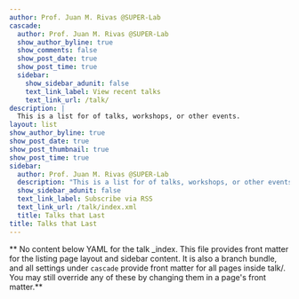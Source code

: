 ```yaml
---
author: Prof. Juan M. Rivas @SUPER-Lab
cascade:
  author: Prof. Juan M. Rivas @SUPER-Lab
  show_author_byline: true
  show_comments: false
  show_post_date: true
  show_post_time: true
  sidebar:
    show_sidebar_adunit: false
    text_link_label: View recent talks
    text_link_url: /talk/
description: |
  This is a list for of talks, workshops, or other events.
layout: list
show_author_byline: true
show_post_date: true
show_post_thumbnail: true
show_post_time: true
sidebar:
  author: Prof. Juan M. Rivas @SUPER-Lab
  description: "This is a list for of talks, workshops, or other events."
  show_sidebar_adunit: false
  text_link_label: Subscribe via RSS
  text_link_url: /talk/index.xml
  title: Talks that Last
title: Talks that Last
---
```


** No content below YAML for the talk _index. This file provides front matter for the listing page layout and sidebar content. It is also a branch bundle, and all settings under `cascade` provide front matter for all pages inside talk/. You may still override any of these by changing them in a page's front matter.**
